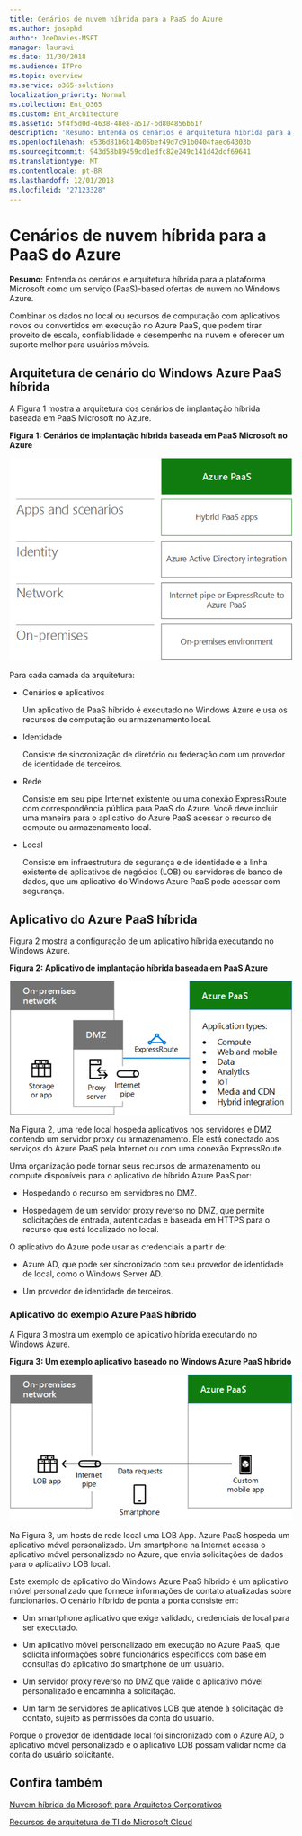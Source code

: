 ```yaml
---
title: Cenários de nuvem híbrida para a PaaS do Azure
ms.author: josephd
author: JoeDavies-MSFT
manager: laurawi
ms.date: 11/30/2018
ms.audience: ITPro
ms.topic: overview
ms.service: o365-solutions
localization_priority: Normal
ms.collection: Ent_O365
ms.custom: Ent_Architecture
ms.assetid: 5f4f5d0d-4638-48e8-a517-bd804856b617
description: 'Resumo: Entenda os cenários e arquitetura híbrida para a plataforma Microsoft como um serviço (PaaS)-based ofertas de nuvem no Windows Azure.'
ms.openlocfilehash: e536d81b6b14b05bef49d7c91b0404faec64303b
ms.sourcegitcommit: 943d58b89459cd1edfc82e249c141d42dcf69641
ms.translationtype: MT
ms.contentlocale: pt-BR
ms.lasthandoff: 12/01/2018
ms.locfileid: "27123328"
---
```

# <a name="hybrid-cloud-scenarios-for-azure-paas"></a>Cenários de nuvem híbrida para a PaaS do Azure

 **Resumo:** Entenda os cenários e arquitetura híbrida para a plataforma Microsoft como um serviço (PaaS)-based ofertas de nuvem no Windows Azure.
  
Combinar os dados no local ou recursos de computação com aplicativos novos ou convertidos em execução no Azure PaaS, que podem tirar proveito de escala, confiabilidade e desempenho na nuvem e oferecer um suporte melhor para usuários móveis. 
  
## <a name="azure-paas-hybrid-scenario-architecture"></a>Arquitetura de cenário do Windows Azure PaaS híbrida

A Figura 1 mostra a arquitetura dos cenários de implantação híbrida baseada em PaaS Microsoft no Azure.
  
**Figura 1: Cenários de implantação híbrida baseada em PaaS Microsoft no Azure**

![Cenários híbridos da Microsoft baseados em PaaS no Azure](media/Hybrid-Poster/Hybrid-Cloud-Stack-PaaS.png)
  
Para cada camada da arquitetura:
  
- Cenários e aplicativos
    
    Um aplicativo de PaaS híbrido é executado no Windows Azure e usa os recursos de computação ou armazenamento local.
    
- Identidade
    
    Consiste de sincronização de diretório ou federação com um provedor de identidade de terceiros.
    
- Rede
    
    Consiste em seu pipe Internet existente ou uma conexão ExpressRoute com correspondência pública para PaaS do Azure. Você deve incluir uma maneira para o aplicativo do Azure PaaS acessar o recurso de compute ou armazenamento local.
    
- Local
    
    Consiste em infraestrutura de segurança e de identidade e a linha existente de aplicativos de negócios (LOB) ou servidores de banco de dados, que um aplicativo do Windows Azure PaaS pode acessar com segurança.
    
## <a name="azure-paas-hybrid-application"></a>Aplicativo do Azure PaaS híbrida

Figura 2 mostra a configuração de um aplicativo híbrida executando no Windows Azure.
  
**Figura 2: Aplicativo de implantação híbrida baseada em PaaS Azure**

![Aplicativo híbrido baseado em PaaS no Azure](media/Hybrid-Poster/Hybrid-Cloud-Stack-PaaS-Apps.png)
  
Na Figura 2, uma rede local hospeda aplicativos nos servidores e DMZ contendo um servidor proxy ou armazenamento. Ele está conectado aos serviços do Azure PaaS pela Internet ou com uma conexão ExpressRoute.
  
Uma organização pode tornar seus recursos de armazenamento ou compute disponíveis para o aplicativo de híbrido Azure PaaS por:
  
- Hospedando o recurso em servidores no DMZ.
    
- Hospedagem de um servidor proxy reverso no DMZ, que permite solicitações de entrada, autenticadas e baseada em HTTPS para o recurso que está localizado no local.
    
O aplicativo do Azure pode usar as credenciais a partir de:
  
- Azure AD, que pode ser sincronizado com seu provedor de identidade de local, como o Windows Server AD.
    
- Um provedor de identidade de terceiros.
    
### <a name="example-azure-paas-hybrid-application"></a>Aplicativo do exemplo Azure PaaS híbrido

A Figura 3 mostra um exemplo de aplicativo híbrida executando no Windows Azure.
  
**Figura 3: Um exemplo aplicativo baseado no Windows Azure PaaS híbrido**

![Um aplicativo híbrido de exemplo baseado em PaaS no Azure](media/Hybrid-Poster/Hybrid-Cloud-Stack-PaaS-Apps-Ex.png)
  
Na Figura 3, um hosts de rede local uma LOB App. Azure PaaS hospeda um aplicativo móvel personalizado. Um smartphone na Internet acessa o aplicativo móvel personalizado no Azure, que envia solicitações de dados para o aplicativo LOB local.
  
Este exemplo de aplicativo do Windows Azure PaaS híbrido é um aplicativo móvel personalizado que fornece informações de contato atualizadas sobre funcionários. O cenário híbrido de ponta a ponta consiste em:
  
- Um smartphone aplicativo que exige validado, credenciais de local para ser executado.
    
- Um aplicativo móvel personalizado em execução no Azure PaaS, que solicita informações sobre funcionários específicos com base em consultas do aplicativo do smartphone de um usuário.
    
- Um servidor proxy reverso no DMZ que valide o aplicativo móvel personalizado e encaminha a solicitação.
    
- Um farm de servidores de aplicativos LOB que atende à solicitação de contato, sujeito as permissões da conta do usuário.
    
Porque o provedor de identidade local foi sincronizado com o Azure AD, o aplicativo móvel personalizado e o aplicativo LOB possam validar nome da conta do usuário solicitante.
  
## <a name="see-also"></a>Confira também

[Nuvem híbrida da Microsoft para Arquitetos Corporativos](microsoft-hybrid-cloud-for-enterprise-architects.md)
  
[Recursos de arquitetura de TI do Microsoft Cloud](microsoft-cloud-it-architecture-resources.md)

